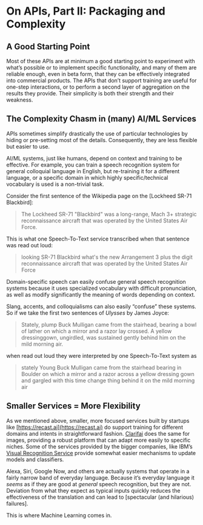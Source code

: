 # On APIs, Part II: Packaging and Complexity

## A Good Starting Point

Most of these APIs are at minimum a good starting point to experiment with what’s possible or to implement specific functionality, and many of them are reliable enough, even in beta form, that they can be effectively integrated into commercial products. The APIs that don’t support training are useful for one-step interactions, or to perform a second layer of aggregation on the results they provide. Their simplicity is both their strength and their weakness.

## The Complexity Chasm in (many) AI/ML Services

APIs sometimes simplify drastically the use of particular technologies by hiding or pre-setting most of the details. Consequently, they are less flexible but easier to use.

AI/ML systems, just like humans, depend on context and training to be effective. For example, you can train a speech recognition system for general colloquial language in English, but re-training it for a different language, or a specific domain in which highly specific/technical vocabulary is used is a non-trivial task.

Consider the first sentence of the Wikipedia page on the [Lockheed SR-71 Blackbird]:

> The Lockheed SR-71 "Blackbird" was a long-range, Mach 3+ strategic reconnaissance aircraft that was operated by the United States Air Force.

This is what one Speech-To-Text service transcribed when that sentence was read out loud:

> looking SR-71 Blackbird what's the new Arrangement 3 plus the digit reconnaissance aircraft that was operated by the United States Air Force

Domain-specific speech can easily confuse general speech recognition systems because it uses specialized vocabulary with difficult pronunciation, as well as modify significantly the meaning of words depending on context.

Slang, accents, and colloquialisms can also easily “confuse” these systems. So if we take the first two sentences of _Ulysses_ by James Joyce:

> Stately, plump Buck Mulligan came from the stairhead, bearing a bowl of lather on which a mirror and a razor lay crossed. A yellow dressinggown, ungirdled, was sustained gently behind him on the mild morning air.

when read out loud they were interpreted by one Speech-To-Text system as

> stately Young Buck Mulligan came from the stairhead bearing in Boulder on which a mirror and a razor across a yellow dressing gown and gargled with this time change thing behind it on the mild morning air

## Smaller Services = More Flexibility

As we mentioned above, smaller, more focused services built by startups like [https://recast.ai](https://recast.ai) do support training for different domains and intents in straightforward fashion. [Clarifai](https://clarifai.com) does the same for images, providing a robust platform that can adapt more easily to specific niches. Some of the services provided by the bigger companies, like IBM’s [Visual Recognition Service](http://www.ibm.com/watson/developercloud/visual-recognition/api/v3/#classify\_an\_image) provide somewhat easier mechanisms to update models and classifiers.

Alexa, Siri, Google Now, and others are actually systems that operate in a fairly narrow band of everyday language. Because it’s everyday language it _seems_ as if they are good at _general_ speech recognition, but they are not. Deviation from what they expect as typical inputs quickly reduces the effectiveness of the translation and can lead to [spectacular (and hilarious) failures].

This is where Machine Learning comes in.  
